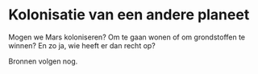 # Kolonisatie van een andere planeet

Mogen we Mars koloniseren? Om te gaan wonen of om grondstoffen te winnen? En zo ja, wie heeft er dan recht op?

Bronnen volgen nog.

